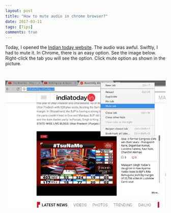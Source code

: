 ```yaml
---
layout: post
title: "How to mute audio in chrome browser?"
date: 2017-03-11
tags: [Tips]
comments: true
---
```



Today, I opened the [Indian today website](http://indiatoday.intoday.in/). The audio was awful. Swiftly, I had to mute it. In Chrome, there is an easy option. See the image below. Right-click the tab you will see the option. Click mute option as shown in the picture. 

&nbsp;

<img src="/images/chrome-audio-mute.png?raw=true" alt="Drawing" style="width: 600px;"/>






